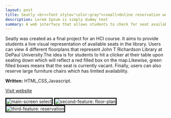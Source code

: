 ```yaml
---
layout: post
title: Seatly <br><font style="color:gray"><small>Online reservation website</small></font>
description: Lorem Ipsum is simply dummy text
summary: A web interface that allows students to check for seat availability and make reservation at John T Richardson Library DePaul.
---
```

<style>
h1{
    color: #5bc0de;

}
</style>
Seatly was created as a final project for an HCI course. It aims to provide students a live visual representation of available seats in the library. Users can view 4 different floorplans that represent John T Richardson Library at DePaul University.The idea is for students to hit a clicker at their table upon seating down which will reflect a red filled box on the map.Likewise, green filled boxes means that the seat is currently vacant. Finally, users can also reserve large furniture chairs which has limited availability.  

<strong>Written:</strong> HTML,CSS,Javascript.

<!-- URL -->
<a href="https://michaelamay.github.io/DePaul-Library-Interface/">Visit website</a>

<!-- Image section -->
<img src="https://i.ibb.co/g3b0Bkp/select.png" alt="main-screen select" border="3">
<img src="https://i.ibb.co/zRnyHnH/floorplan-availability.png" alt="second-feature: floor-plan" border="3">
<img src="https://i.ibb.co/mvXryNY/reservation.png" alt="third-feature: reservation" border="3">